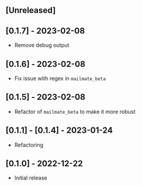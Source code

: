 ## [Unreleased]

## [0.1.7] - 2023-02-08

- Remove debug output

## [0.1.6] - 2023-02-08

- Fix issue with regex in `mailmate_beta`

## [0.1.5] - 2023-02-08

- Refactor of `mailmate_beta` to make it more robust

## [0.1.1] - [0.1.4] - 2023-01-24

- Refactoring

## [0.1.0] - 2022-12-22

- Initial release
